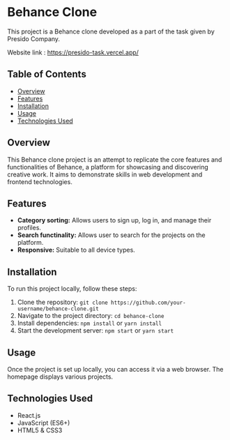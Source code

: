 # Behance Clone

This project is a Behance clone developed as a part of the task given by Presido Company.

Website link : https://presido-task.vercel.app/ 

## Table of Contents

- [Overview](#overview)
- [Features](#features)
- [Installation](#installation)
- [Usage](#usage)
- [Technologies Used](#technologies-used)

## Overview

This Behance clone project is an attempt to replicate the core features and functionalities of Behance, a platform for showcasing and discovering creative work. It aims to demonstrate skills in web development and frontend technologies.

## Features

- **Category sorting:** Allows users to sign up, log in, and manage their profiles.
- **Search functinality:** Allows user to search for the projects on the platform.
- **Responsive:** Suitable to all device types.

## Installation

To run this project locally, follow these steps:

1. Clone the repository: `git clone https://github.com/your-username/behance-clone.git`
2. Navigate to the project directory: `cd behance-clone`
3. Install dependencies: `npm install` or `yarn install`
4. Start the development server: `npm start` or `yarn start`

## Usage

Once the project is set up locally, you can access it via a web browser. The homepage displays various projects.

## Technologies Used

- React.js
- JavaScript (ES6+)
- HTML5 & CSS3

